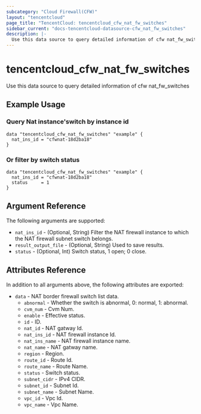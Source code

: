 ```yaml
---
subcategory: "Cloud Firewall(CFW)"
layout: "tencentcloud"
page_title: "TencentCloud: tencentcloud_cfw_nat_fw_switches"
sidebar_current: "docs-tencentcloud-datasource-cfw_nat_fw_switches"
description: |-
  Use this data source to query detailed information of cfw nat_fw_switches
---
```


# tencentcloud_cfw_nat_fw_switches

Use this data source to query detailed information of cfw nat_fw_switches

## Example Usage

### Query Nat instance'switch by instance id

```hcl
data "tencentcloud_cfw_nat_fw_switches" "example" {
  nat_ins_id = "cfwnat-18d2ba18"
}
```

### Or filter by switch status

```hcl
data "tencentcloud_cfw_nat_fw_switches" "example" {
  nat_ins_id = "cfwnat-18d2ba18"
  status     = 1
}
```

## Argument Reference

The following arguments are supported:

* `nat_ins_id` - (Optional, String) Filter the NAT firewall instance to which the NAT firewall subnet switch belongs.
* `result_output_file` - (Optional, String) Used to save results.
* `status` - (Optional, Int) Switch status, 1 open; 0 close.

## Attributes Reference

In addition to all arguments above, the following attributes are exported:

* `data` - NAT border firewall switch list data.
  * `abnormal` - Whether the switch is abnormal, 0: normal, 1: abnormal.
  * `cvm_num` - Cvm Num.
  * `enable` - Effective status.
  * `id` - ID.
  * `nat_id` - NAT gatway Id.
  * `nat_ins_id` - NAT firewall instance Id.
  * `nat_ins_name` - NAT firewall instance name.
  * `nat_name` - NAT gatway name.
  * `region` - Region.
  * `route_id` - Route Id.
  * `route_name` - Route Name.
  * `status` - Switch status.
  * `subnet_cidr` - IPv4 CIDR.
  * `subnet_id` - Subnet Id.
  * `subnet_name` - Subnet Name.
  * `vpc_id` - Vpc Id.
  * `vpc_name` - Vpc Name.


